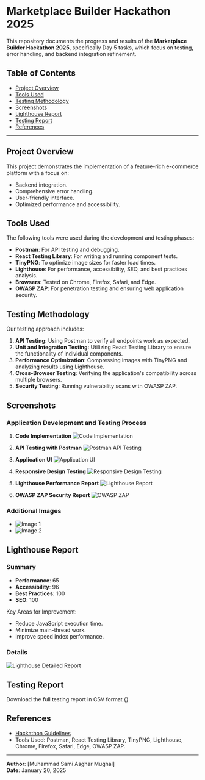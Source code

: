 # Marketplace Builder Hackathon 2025

This repository documents the progress and results of the **Marketplace Builder Hackathon 2025**, specifically Day 5 tasks, which focus on testing, error handling, and backend integration refinement.

## Table of Contents

- [Project Overview](#project-overview)
- [Tools Used](#tools-used)
- [Testing Methodology](#testing-methodology)
- [Screenshots](#screenshots)
- [Lighthouse Report](#lighthouse-report)
- [Testing Report](#testing-report)
- [References](#references)

---

## Project Overview

This project demonstrates the implementation of a feature-rich e-commerce platform with a focus on:

- Backend integration.
- Comprehensive error handling.
- User-friendly interface.
- Optimized performance and accessibility.

## Tools Used

The following tools were used during the development and testing phases:

- **Postman**: For API testing and debugging.
- **React Testing Library**: For writing and running component tests.
- **TinyPNG**: To optimize image sizes for faster load times.
- **Lighthouse**: For performance, accessibility, SEO, and best practices analysis.
- **Browsers**: Tested on Chrome, Firefox, Safari, and Edge.
- **OWASP ZAP**: For penetration testing and ensuring web application security.

## Testing Methodology

Our testing approach includes:

1. **API Testing**: Using Postman to verify all endpoints work as expected.
2. **Unit and Integration Testing**: Utilizing React Testing Library to ensure the functionality of individual components.
3. **Performance Optimization**: Compressing images with TinyPNG and analyzing results using Lighthouse.
4. **Cross-Browser Testing**: Verifying the application's compatibility across multiple browsers.
5. **Security Testing**: Running vulnerability scans with OWASP ZAP.

## Screenshots

### Application Development and Testing Process
1. **Code Implementation**
   ![Code Implementation](./Screenshot%20(85).png)

2. **API Testing with Postman**
   ![Postman API Testing](./Screenshot%20(84).png)

3. **Application UI**
   ![Application UI](./Screenshot%20(83).png)

4. **Responsive Design Testing**
   ![Responsive Design Testing](./Screenshot%20(82).png)

5. **Lighthouse Performance Report**
   ![Lighthouse Report](./Screenshot%20(81).png)

6. **OWASP ZAP Security Report**
   ![OWASP ZAP](./Screenshot%20(80).png)

### Additional Images
- ![Image 1](./screenshot/2.PNG)
- ![Image 2](./screenshot/3.PNG)

## Lighthouse Report

### Summary
- **Performance**: 65
- **Accessibility**: 96
- **Best Practices**: 100
- **SEO**: 100

Key Areas for Improvement:
- Reduce JavaScript execution time.
- Minimize main-thread work.
- Improve speed index performance.

### Details
![Lighthouse Detailed Report](./Screenshot%20(81).png)

## Testing Report

Download the full testing report in CSV format {}

## References

- [Hackathon Guidelines](https://github.com/panaverse/learn-nextjs/blob/main/HACKATHONS/Marketplace_Builder_Hackathon_2025/Day_5_Testing_Error_Handling_and_Backend_Integration_Refinement.pdf)
- Tools Used: Postman, React Testing Library, TinyPNG, Lighthouse, Chrome, Firefox, Safari, Edge, OWASP ZAP.

---

**Author**: [Muhammad Sami Asghar Mughal]  
**Date**: January 20, 2025  
